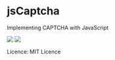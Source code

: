 # jsCaptcha
Implementing CAPTCHA with JavaScript

![](https://github.com/Khoshimjonov/jsCaptcha/blob/master/Screenshots/index.png)
![](https://github.com/Khoshimjonov/jsCaptcha/blob/master/Screenshots/modal.png)

Licence: MIT Licence
